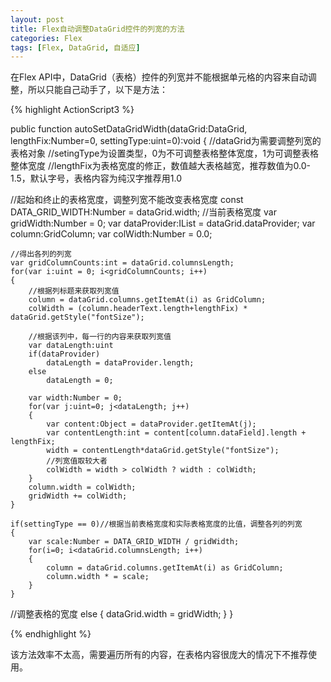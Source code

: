 ```yaml
---
layout: post
title: Flex自动调整DataGrid控件的列宽的方法
categories: Flex
tags: [Flex, DataGrid, 自适应]
---
```


在Flex API中，DataGrid（表格）控件的列宽并不能根据单元格的内容来自动调整，所以只能自己动手了，以下是方法：

{% highlight ActionScript3 %}

public function autoSetDataGridWidth(dataGrid:DataGrid,
                                    lengthFix:Number=0,
                                    settingType:uint=0):void
{
	//dataGrid为需要调整列宽的表格对象
	//setingType为设置类型，0为不可调整表格整体宽度，1为可调整表格整体宽度
	//lengthFix为表格宽度的修正，数值越大表格越宽，推荐数值为0.0-1.5，默认字号，表格内容为纯汉字推荐用1.0

  //起始和终止的表格宽度，调整列宽不能改变表格宽度
	const DATA_GRID_WIDTH:Number = dataGrid.width;
  //当前表格宽度
	var gridWidth:Number = 0;
	var dataProvider:IList = dataGrid.dataProvider;
	var column:GridColumn;
	var colWidth:Number = 0.0;

	//得出各列的列宽
	var gridColumnCounts:int = dataGrid.columnsLength;
	for(var i:uint = 0; i<gridColumnCounts; i++)
	{
		//根据列标题来获取列宽值
		column = dataGrid.columns.getItemAt(i) as GridColumn;
		colWidth = (column.headerText.length+lengthFix) * dataGrid.getStyle("fontSize");

		//根据该列中，每一行的内容来获取列宽值
		var dataLength:uint
		if(dataProvider)
			dataLength = dataProvider.length;
		else
			dataLength = 0;

		var width:Number = 0;
		for(var j:uint=0; j<dataLength; j++)
		{
			var content:Object = dataProvider.getItemAt(j);
			var contentLength:int = content[column.dataField].length + lengthFix;
			width = contentLength*dataGrid.getStyle("fontSize");
			//列宽值取较大者
			colWidth = width > colWidth ? width : colWidth;
		}
		column.width = colWidth;
		gridWidth += colWidth;
	}

	if(settingType == 0)//根据当前表格宽度和实际表格宽度的比值，调整各列的列宽
	{
		var scale:Number = DATA_GRID_WIDTH / gridWidth;
		for(i=0; i<dataGrid.columnsLength; i++)
		{
			column = dataGrid.columns.getItemAt(i) as GridColumn;
			column.width * = scale;
		}
	}
  //调整表格的宽度
  else
	{
		dataGrid.width = gridWidth;
  }
}

{% endhighlight %}

该方法效率不太高，需要遍历所有的内容，在表格内容很庞大的情况下不推荐使用。
